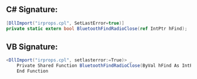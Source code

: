 
## C# Signature:
```cs
[DllImport("irprops.cpl", SetLastError=true)]
private static extern bool BluetoothFindRadioClose(ref IntPtr hFind);
```

## VB Signature:
```cs
<DllImport("irprops.cpl", setlasterror:=True)> _
    Private Shared Function BluetoothFindRadioClose(ByVal hFind As IntPtr) As Integer
    End Function
```
